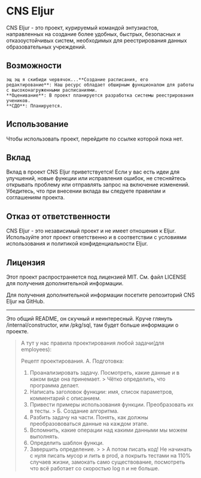 # CNS Eljur

CNS Eljur - это проект, курируемый командой энтузиастов, направленных на создание более удобных, быстрых, безопасных и
отказоустойчивых систем, необходимых для реестрирования данных образовательных учреждений.

## Возможности

    эщ эщ я скибиди червячок...**Создание расписания, его редактирование**: Наш ресурс обладает обширным функционалом для работы с высоконагруженными расписаниями.
    **Оценивание**: В проект планируется разработка системы реестрирования учеников.
    **СДО**: Планируется.

## Использование

Чтобы использовать проект, перейдите по ссылке которой пока нет.

## Вклад

Вклад в проект CNS Eljur приветствуется! Если у вас есть идеи для улучшений, новые функции или исправления ошибок, не
стесняйтесь открывать проблему или отправлять запрос на включение изменений. Убедитесь, что при внесении вклада вы
следуете правилам и соглашениям проекта.

## Отказ от ответственности

CNS Eljur - это независимый проект и не имеет отношения к Eljur. Используйте этот проект ответственно и в соответствии с
условиями использования и политикой конфиденциальности Eljur.

## Лицензия

Этот проект распространяется под лицензией MIT. См. файл LICENSE для получения дополнительной информации.

Для получения дополнительной информации посетите репозиторий CNS Eljur на GitHub.

---


Это общий README, он скучный и неинтересный. Круче глянуть /internal/constructor, или /pkg/sql, там будет больше
информации о проекте.

> А тут у нас правила проектирования любой задачи(для employees):
>
> Рецепт проектирования.
> А. Подготовка:
>
> 1) Проанализировать задачу. Посмотреть, какие данные и в каком виде она принемает.
     > Чётко определить, что программа делает.
> 2) Написать заголовок функции: имя, список параметров, комментарий с описанием.
> 3) Привести примеры использования функции. Преобразовать их в тесты.
     > Б. Создание алгоритма.
> 4) Разбить задачу на части. Понять, как должны преобразововаться данные на каждом этапе.
> 5) Вспомнить, какие операции над какими данными мы можем выполнять.
> 6) Определить шаблон функци.
> 7) Завершить определение.
     >
     >    А потом писать код! Не начинать с нуля писать мусор и лить в prod, а покрыть тестами на 110% случаев жизни,
     замокать само существование, посмотреть что всё работает со скоростью log n и не больше.
